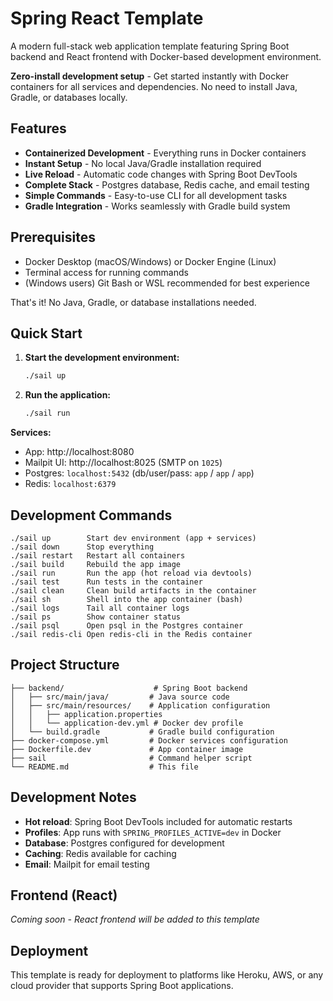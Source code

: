 # Spring React Template

A modern full-stack web application template featuring Spring Boot backend and React frontend with Docker-based development environment.

**Zero-install development setup** - Get started instantly with Docker containers for all services and dependencies. No need to install Java, Gradle, or databases locally.

## Features

- **Containerized Development** - Everything runs in Docker containers
- **Instant Setup** - No local Java/Gradle installation required
- **Live Reload** - Automatic code changes with Spring Boot DevTools
- **Complete Stack** - Postgres database, Redis cache, and email testing
- **Simple Commands** - Easy-to-use CLI for all development tasks
- **Gradle Integration** - Works seamlessly with Gradle build system

## Prerequisites

- Docker Desktop (macOS/Windows) or Docker Engine (Linux)
- Terminal access for running commands
- (Windows users) Git Bash or WSL recommended for best experience

That's it! No Java, Gradle, or database installations needed.

## Quick Start

1. **Start the development environment:**
   ```bash
   ./sail up
   ```

2. **Run the application:**
   ```bash
   ./sail run
   ```

**Services:**
- App: http://localhost:8080
- Mailpit UI: http://localhost:8025 (SMTP on `1025`)
- Postgres: `localhost:5432` (db/user/pass: `app` / `app` / `app`)
- Redis: `localhost:6379`

## Development Commands

```text
./sail up        Start dev environment (app + services)
./sail down      Stop everything
./sail restart   Restart all containers
./sail build     Rebuild the app image
./sail run       Run the app (hot reload via devtools)
./sail test      Run tests in the container
./sail clean     Clean build artifacts in the container
./sail sh        Shell into the app container (bash)
./sail logs      Tail all container logs
./sail ps        Show container status
./sail psql      Open psql in the Postgres container
./sail redis-cli Open redis-cli in the Redis container
```

## Project Structure

```
├── backend/                    # Spring Boot backend
│   ├── src/main/java/         # Java source code
│   ├── src/main/resources/    # Application configuration
│   │   ├── application.properties
│   │   └── application-dev.yml # Docker dev profile
│   └── build.gradle           # Gradle build configuration
├── docker-compose.yml         # Docker services configuration
├── Dockerfile.dev             # App container image
├── sail                       # Command helper script
└── README.md                  # This file
```

## Development Notes

- **Hot reload**: Spring Boot DevTools included for automatic restarts
- **Profiles**: App runs with `SPRING_PROFILES_ACTIVE=dev` in Docker
- **Database**: Postgres configured for development
- **Caching**: Redis available for caching
- **Email**: Mailpit for email testing

## Frontend (React)

*Coming soon - React frontend will be added to this template*

## Deployment

This template is ready for deployment to platforms like Heroku, AWS, or any cloud provider that supports Spring Boot applications.
